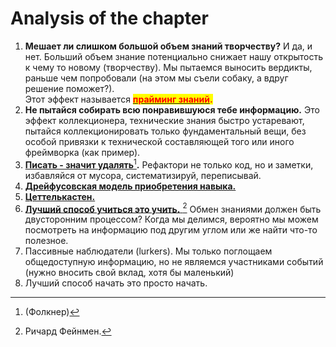 # Analysis of the chapter

1. **Мешает ли слишком большой объем знаний творчеству?** И да, и нет. Больший объем знание потенциально снижает нашу открытость к чему то новому (творчеству). Мы пытаемся выносить вердикты, раньше чем попробовали (на этом мы съели собаку, а вдруг решение поможет?). \
   Этот эффект называется [<mark style="color:red;">**прайминг знаний**</mark>](https://app.gitbook.com/s/QGZwgQCumO5G5tPzWC79/)<mark style="color:red;">**.**</mark>
2. **Не пытайся собирать всю понравившуюся тебе информацию.** Это эффект коллекционера, технические знания быстро устаревают, пытайся коллекционировать только фундаментальный вещи, без особой привязки к технической составляющей того или иного фреймворка (как пример).
3. [**Писать - значит удалять**](#user-content-fn-1)[^1]**.** Рефактори не только код, но и заметки, избавляйся от мусора, систематизируй, переписывай.
4. [**Дрейфусовская модель приобретения навыка.** ](https://app.gitbook.com/s/QGZwgQCumO5G5tPzWC79/dreifusovskaya-model-priobreteniya-navykov)
5. [**Цеттелькастен.**](https://app.gitbook.com/s/QGZwgQCumO5G5tPzWC79/cettelkasten)
6. [**Лучший способ учиться это учить.** ](#user-content-fn-2)[^2] Обмен знаниями должен быть двусторонним процессом? Когда мы делимся, вероятно мы можем посмотреть на информацию под другим углом или же найти что-то полезное.
7. Пассивные наблюдатели (lurkers). Мы только поглощаем общедоступную информацию, но не являемся участниками событий (нужно вносить свой вклад, хотя бы маленький)
8. Лучший способ начать это просто начать.

[^1]: (Фолкнер) 

[^2]: Ричард Фейнмен.
